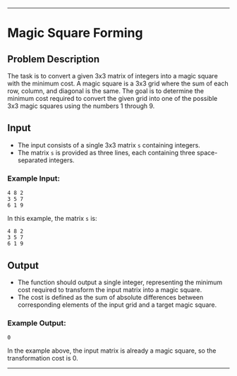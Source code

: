 
---

# Magic Square Forming

## Problem Description

The task is to convert a given 3x3 matrix of integers into a magic square with the minimum cost. A magic square is a 3x3 grid where the sum of each row, column, and diagonal is the same. The goal is to determine the minimum cost required to convert the given grid into one of the possible 3x3 magic squares using the numbers 1 through 9.

## Input

- The input consists of a single 3x3 matrix `s` containing integers.
- The matrix `s` is provided as three lines, each containing three space-separated integers.

### Example Input:

```
4 8 2
3 5 7
6 1 9
```

In this example, the matrix `s` is:

```
4 8 2
3 5 7
6 1 9
```

## Output

- The function should output a single integer, representing the minimum cost required to transform the input matrix into a magic square.
- The cost is defined as the sum of absolute differences between corresponding elements of the input grid and a target magic square.

### Example Output:

```
0
```

In the example above, the input matrix is already a magic square, so the transformation cost is 0.

---

